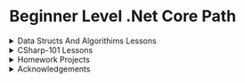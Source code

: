 # Beginner Level .Net Core Path

<details> 
<summary>Data Structs And Algorithims Lessons</summary>
 
* [Data structs and algorithims homeworks](https://github.com/ayhan-karaman/Beginner-Level-.Net-Core-Path/tree/main/DataStructsAndAlgorithims "Got to homework") 

</details>
<details>
<summary>CSharp-101 Lessons</summary>
    
*  [Variables and data types](https://github.com/ayhan-karaman/Beginner-Level-.Net-Core-Path/tree/main/CSharp-101/TypeConversions "Got to project") 

*  [Operators](https://github.com/ayhan-karaman/Beginner-Level-.Net-Core-Path/tree/main/CSharp-101/Operators "Got to project")  

*  [Type Conversions](https://github.com/ayhan-karaman/Beginner-Level-.Net-Core-Path/tree/main/CSharp-101/TypeConversions "Got to project") 

*  [Try Catch Finally and Logical Fallacies](https://github.com/ayhan-karaman/Beginner-Level-.Net-Core-Path/tree/main/CSharp-101/TryCatchFinallyAndLogicalFallacies "Got to project") 

* Decision Structures
    *  [If-ElseIf-Ternary-If](https://github.com/ayhan-karaman/Beginner-Level-.Net-Core-Path/tree/main/CSharp-101/DecisionStructures/IfElseStructureAndTernaryIf "Got to project") 

    *  [Switch Case](https://github.com/ayhan-karaman/Beginner-Level-.Net-Core-Path/tree/main/CSharp-101/DecisionStructures/SwitchCase "Got to project") 

* Loops
    *  [For Loop and Break Continue Statements](https://github.com/ayhan-karaman/Beginner-Level-.Net-Core-Path/tree/main/CSharp-101/Loops/ForLoopAndBreakContinue "Got to project") 

    *  [While Foreach](https://github.com/ayhan-karaman/Beginner-Level-.Net-Core-Path/tree/main/CSharp-101/Loops/WhileAndForEach "Got to project")

* Arrays

    *  [Array Declaration](https://github.com/ayhan-karaman/Beginner-Level-.Net-Core-Path/tree/main/CSharp-101/Arrays/ArrayDeclaration "Got to project") 

    *  [Array Class Methods](https://github.com/ayhan-karaman/Beginner-Level-.Net-Core-Path/tree/main/CSharp-101/Arrays/ArrayClassMethods "Got to project") 

* Methods

    *  [Method Declaration](https://github.com/ayhan-karaman/Beginner-Level-.Net-Core-Path/tree/main/CSharp-101/Methods/MethodDeclaration "Got to project") 

    *  [Method Overloading](https://github.com/ayhan-karaman/Beginner-Level-.Net-Core-Path/tree/main/CSharp-101/Methods/MethodOverloading "Got to project") 

    *  [Recursive and Extension Methods](https://github.com/ayhan-karaman/Beginner-Level-.Net-Core-Path/tree/main/CSharp-101/Methods/ExtensionAndRecursiveMethods "Got to project") 

* Ready Methods

    *  [String Methods](https://github.com/ayhan-karaman/Beginner-Level-.Net-Core-Path/tree/main/CSharp-101/ReadyMethods/StringMethods "Got to project") 

    *  [Datetime And Math Classes](https://github.com/ayhan-karaman/Beginner-Level-.Net-Core-Path/tree/main/CSharp-101/ReadyMethods/DateTimeAndMath "Got to project") 

* Collections
    *  [Generic Collections and List](https://github.com/ayhan-karaman/Beginner-Level-.Net-Core-Path/tree/main/CSharp-101/Collections/GenericCollectionsAndList "Got to project") 

    *  [Array List](https://github.com/ayhan-karaman/Beginner-Level-.Net-Core-Path/tree/main/CSharp-101/Collections/ArrayList "Got to project") 

* Class Concept
    *  [Class Declaration(Instance, Field, Property)](https://github.com/ayhan-karaman/Beginner-Level-.Net-Core-Path/tree/main/CSharp-101/ClassConcept/ClassDeclaration "Got to project") 

    *  [Constructor Methods](https://github.com/ayhan-karaman/Beginner-Level-.Net-Core-Path/tree/main/CSharp-101/ClassConcept/ConstructorMethods "Got to project") 

    *  [Encapsulation And Property Concept](https://github.com/ayhan-karaman/Beginner-Level-.Net-Core-Path/tree/main/CSharp-101/ClassConcept/EncapsulationAndProperty "Got to project") 

    *  [Static Class And Members](https://github.com/ayhan-karaman/Beginner-Level-.Net-Core-Path/tree/main/CSharp-101/ClassConcept/StaticClassAndMembers "Got to project") 

    *  [Struct Declaration](https://github.com/ayhan-karaman/Beginner-Level-.Net-Core-Path/tree/main/CSharp-101/ClassConcept/StructDeclaration "Got to project") 

</details>

<details> 
<summary>Homework Projects</summary>

* CSharp-101 
    *  [Homework 1 - Algotrihm Questions](https://github.com/ayhan-karaman/Beginner-Level-.Net-Core-Path/tree/main/CSharp-101/Homework/AlgorithmQuestions-1 "Got to homework")  
    
    *  [Homework 2 - Collections Questions](https://github.com/ayhan-karaman/Beginner-Level-.Net-Core-Path/tree/main/CSharp-101/Homework/Collections "Got to homework")  

---

</details>


<details>
<summary>Acknowledgements</summary>

* Instructors
    * [Hakan Yalçınkaya]()
    * [Engin Deniz Alpman]()
    * [Zikriye Ürkmez Cengiz]()

* Program Providers
    * [Patika.dev](https://academy.patika.dev/ "Go to Patika.dev")
    * [Kodluyoruz](https://www.kodluyoruz.org/ "Go to Kodluyoruz")

</details>
